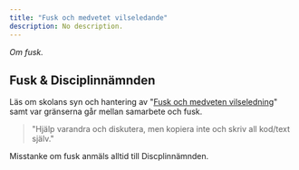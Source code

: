 ```yaml
---
title: "Fusk och medvetet vilseledande" 
description: No description.
---
```


_Om fusk._


Fusk &amp; Disciplinnämnden
---------------------------------

Läs om skolans syn och hantering av "[Fusk och medveten vilseledning](https://dbwebb.se/kurser/faq/fusk-och-disciplinarende)" samt var gränserna går mellan samarbete och fusk.

> "Hjälp varandra och diskutera, men kopiera inte och skriv all kod/text själv."

Misstanke om fusk anmäls alltid till Discplinnämnden.

